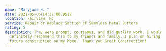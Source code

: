```yaml
---
name: "Maryjane M. "
date: 2021-05-06T14:37:00.951Z
location: Fairview, NJ
service: Repair or Replace Section of Seamless Metal Gutters
rating: 5
description: They were prompt, courteous, and did quality work. I would
  definitely recommend them to my friends and family. I plan on hiring them for
  future construction on my home.  Thank you Great Construction!
---
```

